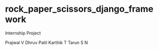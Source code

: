 # rock_paper_scissors_django_framework
Internship Project

Prajwal V
Dhruv Patil
Karthik T
Tarun S N

